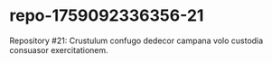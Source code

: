 # repo-1759092336356-21
Repository #21: Crustulum confugo dedecor campana volo custodia consuasor exercitationem.
